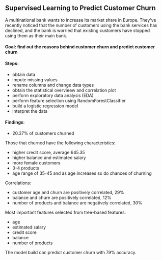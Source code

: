 ## Supervised Learning to Predict Customer Churn 

A multinational bank wants to increase its market share in Europe. They've recently noticed that the number of customers using the bank services has declined, and the bank is worried that existing customers have stopped using them as their main bank. 

#### Goal: find out the reasons behind customer churn and predict customer churn

#### Steps: 
- obtain data
- impute missing values
- rename columns and change data types
- obtain the statistical overvieew and correlation plot
- perform exploratory data analysis (EDA)
- perform feature selection using RandomForestClassifier 
- build a logistic regression model
- interpret the data

#### Findings: 
- 20.37% of customers churned

Those that churned have the following characteristics: 
- higher credit score, average 645.35
- higher balance and estimated salary
- more female customers
- 3-4 products
- age range of 35-45 and as age increases so do chances of churning

Correlations: 
- customer age and churn are positively correlated, 29%
- balance and churn are positively correlated, 12%
- number of products and balance are negatively correlated, 30%

Most important features selected from tree-based features: 
- age
- estimated salary
- credit score
- balance
- number of products

The model build can predict customer churn with 79% accuracy.

